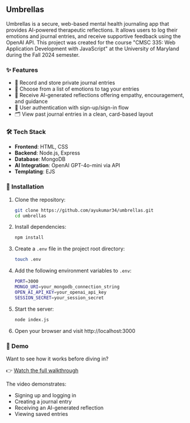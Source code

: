 ## Umbrellas

Umbrellas is a secure, web-based mental health journaling app that provides AI-powered therapeutic reflections. It allows users to log their emotions and journal entries, and receive supportive feedback using the OpenAI API. This project was created for the course "CMSC 335: Web Application Development with JavaScript" at the University of Maryland during the Fall 2024 semester.

### ✨ Features

- 📓 Record and store private journal entries
- 🧠 Choose from a list of emotions to tag your entries
- 🤖 Receive AI-generated reflections offering empathy, encouragement, and guidance
- 🔐 User authentication with sign-up/sign-in flow
- 🗂️ View past journal entries in a clean, card-based layout

### 🛠️ Tech Stack

- **Frontend**: HTML, CSS
- **Backend**: Node.js, Express
- **Database**: MongoDB
- **AI Integration**: OpenAI GPT-4o-mini via API
- **Templating**: EJS

### 🚀 Installation

1. Clone the repository:
   ```bash
   git clone https://github.com/ayukumar34/umbrellas.git
   cd umbrellas

2. Install dependencies:
   ```bash
   npm install

3. Create a `.env` file in the project root directory:
   ```bash
   touch .env

4. Add the following environment variables to `.env`:
   ```bash
   PORT=3000
   MONGO_URI=your_mongodb_connection_string
   OPEN_AI_API_KEY=your_openai_api_key
   SESSION_SECRET=your_session_secret

5. Start the server:
   ``` bash
   node index.js

6. Open your browser and visit http://localhost:3000

### 🎥 Demo

Want to see how it works before diving in?

👉 [Watch the full walkthrough](https://www.youtube.com/watch?v=IgSHxN1Q5Gc&feature=youtu.be)

The video demonstrates:
- Signing up and logging in
- Creating a journal entry
- Receiving an AI-generated reflection
- Viewing saved entries
